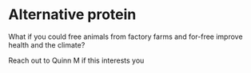 # Alternative protein

What if you could free animals from factory farms and for-free improve health and the climate? 

Reach out to Quinn M if this interests you

